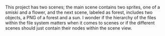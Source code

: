 This project has two scenes; the main scene contains two sprites, one of a smiski and a flower, and the next scene, labeled as forest, includes two objects, a PNG of a forest and a sun. I wonder if the hierarchy of the files within the file system matters when it comes to scenes or if the different scenes should just contain their nodes within the scene view. 

